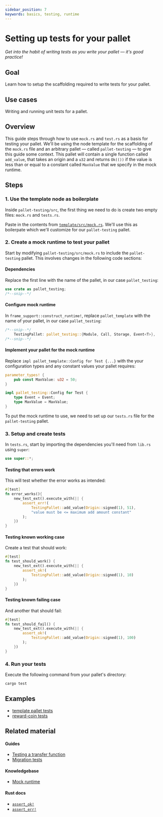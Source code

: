 ```yaml
---
sidebar_position: 7
keywords: basics, testing, runtime
---
```


# Setting up tests for your pallet

_Get into the habit of writing tests as you write your pallet &mdash; it's good practice!_

## Goal

Learn how to setup the scaffolding required to write tests for your pallet.

## Use cases

Writing and running unit tests for a pallet.

## Overview

This guide steps through how to use `mock.rs` and `test.rs` as a basis for testing your pallet. We'll be
using the node template for the scaffolding of the `mock.rs` file and an arbitrary pallet &mdash; called `pallet-testing`
&mdash; to give this guide some context. This pallet will contain a single function called `add_value`, that takes an origin and
a `u32` and returns `Ok(())` if the value is less than or equal to a constant called `MaxValue` that we specify in the mock runtime.

## Steps

### 1. Use the template node as boilerplate

Inside `pallet-testing/src`, the first thing we need to do is create two empty files: `mock.rs` and `tests.rs`.

Paste in the contents from [`template/src/mock.rs`][template-node-mock-rs]. We'll use this as boilerpate
which we'll customize for our `pallet-testing` pallet.

### 2. Create a mock runtime to test your pallet

Start by modifying `pallet-testing/src/mock.rs` to include the `pallet-testing` pallet. This involves changes in the following code sections:

#### Dependencies

Replace the first line with the name of the pallet, in our case `pallet_testing`:

```rust
use crate as pallet_testing;
/*--snip--*/
```

#### Configure mock runtime

In `frame_support::construct_runtime!`, replace `pallet_template` with the name of your pallet, in our
case `pallet_testing`:

```rust
/*--snip--*/
	TestingPallet: pallet_testing::{Module, Call, Storage, Event<T>},
/*--snip--*/
```

#### Implement your pallet for the mock runtime

Replace `impl pallet_template::Config for Test {...}` with the your configuration types and any
constant values your pallet requires:

```rust
parameter_types! {
	pub const MaxValue: u32 = 50;
}

impl pallet_testing::Config for Test {
	type Event = Event;
	type MaxValue = MaxValue;
}
```

To put the mock runtime to use, we need to set up our `tests.rs` file for the `pallet-testing` pallet.

### 3. Setup and create tests

In `tests.rs`, start by importing the dependencies you'll need from `lib.rs` using `super`:

```rust
use super::*;
```

#### Testing that errors work

This will test whether the error works as intended:

```rust
#[test]
fn error_works(){
	new_test_ext().execute_with(|| {
		assert_err!(
			TestingPallet::add_value(Origin::signed(1), 51),
			"value must be <= maximum add amount constant"
		);
	})
}

```

#### Testing known working case

Create a test that should work:

```rust
#[test]
fn test_should_work() {
	new_test_ext().execute_with(|| {
		assert_ok!(
			TestingPallet::add_value(Origin::signed(1), 10)
		);
	})
}
```

#### Testing known failing case

And another that should fail:

```rust
#[test]
fn test_should_fail() {
	new_test_ext().execute_with(|| {
		assert_ok!(
			TestingPallet::add_value(Origin::signed(1), 100)
		);
	})
}
```

### 4. Run your tests

Execute the following command from your pallet's directory:

```bash
cargo test
```

## Examples

- [template pallet tests](https://github.com/substrate-developer-hub/substrate-node-template/blob/master/pallets/template/src/tests.rs#L1-L23)
- [reward-coin tests](https://github.com/sacha-l/substrate-how-to-guides/blob/main/how-to-substrate/example-code/template-node/pallets/reward-coin/src/tests.rs#L1-L38)

## Related material

#### Guides

- [Testing a transfer function](./test-transfer)
- [Migration tests](../storage-migrations/migration-tests)

#### Knowledgebase

- [Mock runtime][mock-runtime]

#### Rust docs

- [`assert_ok!`](https://substrate.dev/rustdocs/v3.0.0/frame_support/macro.assert_ok.html)
- [`assert_err!`](https://substrate.dev/rustdocs/v3.0.0/frame_support/macro.assert_err.html)

[template-node-mock-rs]: https://github.com/substrate-developer-hub/substrate-node-template/blob/467927bda05a56dfe57690aec93ff504a6009daa/pallets/template/src/mock.rs#L1-L61
[template-node-mock-rs]: https://github.com/substrate-developer-hub/substrate-node-template/blob/467927bda05a56dfe57690aec93ff504a6009daa/pallets/template/src/tests.rs#L1-L23
[mock-runtime]: https://substrate.dev/docs/en/knowledgebase/runtime/tests#mock-runtime-environment
